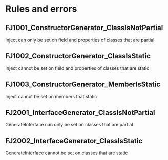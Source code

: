 # Rules and errors

## FJ1001_ConstructorGenerator_ClassIsNotPartial

Inject can only be set on field and properties of classes that are partial

## FJ1002_ConstructorGenerator_ClassIsStatic

Inject cannot be set on field and properties of classes that are static

## FJ1003_ConstructorGenerator_MemberIsStatic

Inject cannot be set on members that static 

## FJ2001_InterfaceGenerator_ClassIsNotPartial

GenerateInterface can only be set on classes that are partial

## FJ2002_InterfaceGenerator_ClassIsStatic

GenerateInterface cannot be set on classes that are static